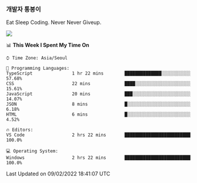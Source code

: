 ### 개발자 통붕이
Eat Sleep Coding.
Never Never Giveup.

<img src="https://github-readme-stats.vercel.app/api/top-langs/?username=tiaz0128&layout=compact" />

<br/>

<!--START_SECTION:waka-->
📊 **This Week I Spent My Time On** 

```text
⌚︎ Time Zone: Asia/Seoul

💬 Programming Languages: 
TypeScript               1 hr 22 mins        ██████████████░░░░░░░░░░░   57.68% 
CSS                      22 mins             ████░░░░░░░░░░░░░░░░░░░░░   15.61% 
JavaScript               20 mins             ███░░░░░░░░░░░░░░░░░░░░░░   14.07% 
JSON                     8 mins              █░░░░░░░░░░░░░░░░░░░░░░░░   6.18% 
HTML                     6 mins              █░░░░░░░░░░░░░░░░░░░░░░░░   4.52%

🔥 Editors: 
VS Code                  2 hrs 22 mins       █████████████████████████   100.0%

💻 Operating System: 
Windows                  2 hrs 22 mins       █████████████████████████   100.0%

```


 Last Updated on 09/02/2022 18:41:07 UTC
<!--END_SECTION:waka-->
